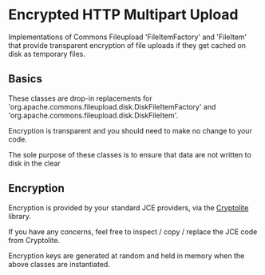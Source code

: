 # Encrypted HTTP Multipart Upload

Implementations of Commons Fileupload 'FileItemFactory' and 'FileItem' that provide transparent encryption of file uploads if they get cached on disk as temporary files.


## Basics

These classes are drop-in replacements for 'org.apache.commons.fileupload.disk.DiskFileItemFactory' and 'org.apache.commons.fileupload.disk.DiskFileItem'.

Encryption is transparent and you should need to make no change to your code.

The sole purpose of these classes is to ensure that data are not written to disk in the clear 


## Encryption

Encryption is provided by your standard JCE providers, via the [Cryptolite](https://github.com/davidcarboni/Cryptolite) library.

If you have any concerns, feel free to inspect / copy / replace the JCE code from Cryptolite.

Encryption keys are generated at random and held in memory when the above classes are instantiated.

